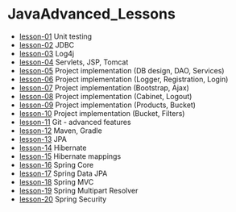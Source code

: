 # JavaAdvanced_Lessons

* [lesson-01](https://github.com/ValeriiJavalesson/JavaAdvanced_Lessons/tree/lesson_01)  Unit testing
* [lesson-02](https://github.com/ValeriiJavalesson/JavaAdvanced_Lessons/tree/lesson_02)  JDBC
* [lesson-03](https://github.com/ValeriiJavalesson/JavaAdvanced_Lessons/tree/lesson_03)  Log4j
* [lesson-04](https://github.com/ValeriiJavalesson/JavaAdvanced_Lessons/tree/lesson_04)  Servlets, JSP, Tomcat
* [lesson-05](https://github.com/ValeriiJavalesson/JavaAdvanced_Lessons/tree/lesson_05)  Project implementation (DB design, DAO, Services)
* [lesson-06]()  Project implementation (Logger, Registration, Login)
* [lesson-07]()  Project implementation (Bootstrap, Ajax)
* [lesson-08]()  Project implementation (Cabinet, Logout)
* [lesson-09]()  Project implementation (Products, Bucket)
* [lesson-10]()  Project implementation (Bucket, Filters)
* [lesson-11]()  Git - advanced features
* [lesson-12]()  Maven, Gradle
* [lesson-13]()  JPA
* [lesson-14]()  Hibernate
* [lesson-15]()  Hibernate mappings
* [lesson-16]()  Spring Core
* [lesson-17]()  Spring Data JPA
* [lesson-18]()  Spring MVC
* [lesson-19]()  Spring Multipart Resolver
* [lesson-20]()  Spring Security
